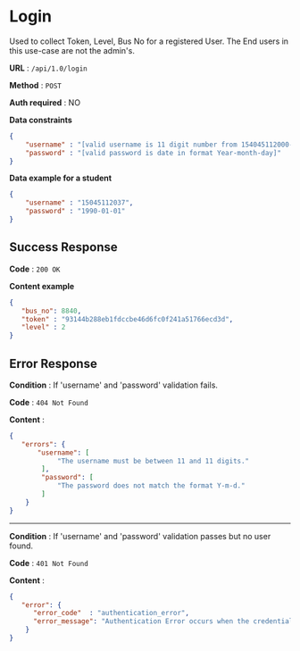 # Login

Used to collect Token, Level, Bus No for a registered User.
The End users in this use-case are not the admin's.

**URL** : `/api/1.0/login`

**Method** : `POST`

**Auth required** : NO

**Data constraints**

```json
{
    "username" : "[valid username is 11 digit number from 154045112000-2038]",
    "password" : "[valid password is date in format Year-month-day]"
}
```

**Data example for a student**

```json
{
    "username" : "15045112037",
    "password" : "1990-01-01"
}
```

## Success Response

**Code** : `200 OK`

**Content example**

```json
{
   "bus_no": 8840,
   "token" : "93144b288eb1fdccbe46d6fc0f241a51766ecd3d",
   "level" : 2
}
```

## Error Response

**Condition** : If 'username' and 'password' validation fails.

**Code** : `404 Not Found`

**Content** :

```json
{
   "errors": {
       "username": [
            "The username must be between 11 and 11 digits."
        ],
        "password": [
            "The password does not match the format Y-m-d."
        ]
    }
}
```
___
**Condition** : If 'username' and 'password' validation passes but no user found.

**Code** : `401 Not Found`

**Content** :

```json
{
   "error": {
      "error_code"  : "authentication_error",
      "error_message": "Authentication Error occurs when the credentials do not match any database resource."
    }
}
```
